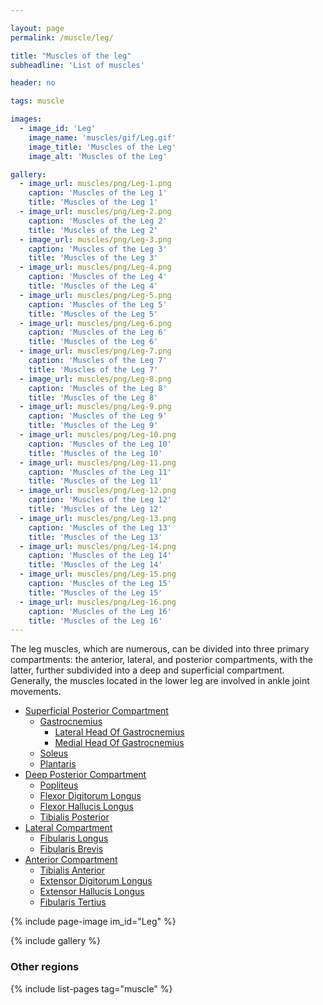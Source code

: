 ```yaml
---

layout: page
permalink: /muscle/leg/

title: "Muscles of the leg"
subheadline: 'List of muscles'

header: no

tags: muscle

images:
  - image_id: 'Leg'
    image_name: 'muscles/gif/Leg.gif'
    image_title: 'Muscles of the Leg'
    image_alt: 'Muscles of the Leg' 

gallery:
  - image_url: muscles/png/Leg-1.png
    caption: 'Muscles of the Leg 1'
    title: 'Muscles of the Leg 1'
  - image_url: muscles/png/Leg-2.png
    caption: 'Muscles of the Leg 2'
    title: 'Muscles of the Leg 2'
  - image_url: muscles/png/Leg-3.png
    caption: 'Muscles of the Leg 3'
    title: 'Muscles of the Leg 3'
  - image_url: muscles/png/Leg-4.png
    caption: 'Muscles of the Leg 4'
    title: 'Muscles of the Leg 4'
  - image_url: muscles/png/Leg-5.png
    caption: 'Muscles of the Leg 5'
    title: 'Muscles of the Leg 5'
  - image_url: muscles/png/Leg-6.png
    caption: 'Muscles of the Leg 6'
    title: 'Muscles of the Leg 6'
  - image_url: muscles/png/Leg-7.png
    caption: 'Muscles of the Leg 7'
    title: 'Muscles of the Leg 7'
  - image_url: muscles/png/Leg-8.png
    caption: 'Muscles of the Leg 8'
    title: 'Muscles of the Leg 8'
  - image_url: muscles/png/Leg-9.png
    caption: 'Muscles of the Leg 9'
    title: 'Muscles of the Leg 9'
  - image_url: muscles/png/Leg-10.png
    caption: 'Muscles of the Leg 10'
    title: 'Muscles of the Leg 10'
  - image_url: muscles/png/Leg-11.png
    caption: 'Muscles of the Leg 11'
    title: 'Muscles of the Leg 11'
  - image_url: muscles/png/Leg-12.png
    caption: 'Muscles of the Leg 12'
    title: 'Muscles of the Leg 12'
  - image_url: muscles/png/Leg-13.png
    caption: 'Muscles of the Leg 13'
    title: 'Muscles of the Leg 13'
  - image_url: muscles/png/Leg-14.png
    caption: 'Muscles of the Leg 14'
    title: 'Muscles of the Leg 14'
  - image_url: muscles/png/Leg-15.png
    caption: 'Muscles of the Leg 15'
    title: 'Muscles of the Leg 15'
  - image_url: muscles/png/Leg-16.png
    caption: 'Muscles of the Leg 16'
    title: 'Muscles of the Leg 16'
---
```


The leg muscles, which are numerous, can be divided into three primary compartments: the anterior, lateral, and posterior compartments, with the latter, further subdivided into a deep and superficial compartment. Generally, the muscles located in the lower leg are involved in ankle joint movements.

- [Superficial Posterior Compartment](/muscle/leg/superficialposterior)
  - [Gastrocnemius](/muscle/leg/gastrocnemius/)
    - [Lateral Head Of Gastrocnemius](/muscle/leg/lateralheadofgastrocnemius/)
    - [Medial Head Of Gastrocnemius](/muscle/leg/medialheadofgastrocnemius/)
  - [Soleus](/muscle/leg/soleus/)
  - [Plantaris](/muscle/leg/plantaris/)
- [Deep Posterior Compartment](/muscle/leg/deepposterior)
  - [Popliteus](/muscle/leg/popliteus/)
  - [Flexor Digitorum Longus](/muscle/leg/flexordigitorumlongus/)
  - [Flexor Hallucis Longus](/muscle/leg/flexorhallucislongus/)
  - [Tibialis Posterior](/muscle/leg/tibialisposterior/)
- [Lateral Compartment](/muscle/leg/lateral/)
  - [Fibularis Longus](/muscle/leg/fibularislongus/)
  - [Fibularis Brevis](/muscle/leg/fibularisbrevis/)
- [Anterior Compartment](/muscle/leg/anterior)
  - [Tibialis Anterior](/muscle/leg/tibialisanterior/)
  - [Extensor Digitorum Longus](/muscle/leg/extensordigitorumlongus/)
  - [Extensor Hallucis Longus](/muscle/leg/extensorhallucislongus/)
  - [Fibularis Tertius](/muscle/leg/fibularistertius/)

{% include page-image im_id="Leg" %}

{% include gallery %}

### Other regions

{% include list-pages tag="muscle" %}
